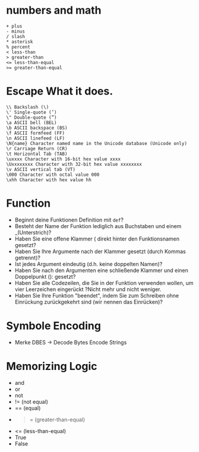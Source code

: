 # numbers and math

```
+ plus
- minus
/ slash
* asterisk
% percent
< less-than
> greater-than
<= less-than-equal
>= greater-than-equal
```

# Escape What it does.

```
\\ Backslash (\)
\' Single-quote (’)
\" Double-quote (”)
\a ASCII bell (BEL)
\b ASCII backspace (BS)
\f ASCII formfeed (FF)
\n ASCII linefeed (LF)
\N{name} Character named name in the Unicode database (Unicode only)
\r Carriage Return (CR)
\t Horizontal Tab (TAB)
\uxxxx Character with 16-bit hex value xxxx
\Uxxxxxxxx Character with 32-bit hex value xxxxxxxx
\v ASCII vertical tab (VT)
\000 Character with octal value 000
\xhh Character with hex value hh
```

# Function

- Beginnt deine Funktionen Definition mit `def`?
- Besteht der Name der Funktion lediglich aus Buchstaben und einem _(Unterstrich)?
- Haben Sie eine offene Klammer ( direkt hinter den Funktionsnamen gesetzt?
- Haben Sie Ihre Argumente nach der Klammer gesetzt (durch Kommas getrennt)?
- Ist jedes Argument eindeutig (d.h. keine doppelten Namen)?
- Haben Sie nach den Argumenten eine schließende Klammer und einen Doppelpunkt (): gesetzt?
- Haben Sie alle Codezeilen, die Sie in der Funktion verwenden wollen, um vier Leerzeichen eingerückt ?Nicht mehr und nicht weniger.
- Haben Sie Ihre Funktion "beendet", indem Sie zum Schreiben ohne Einrückung zurückgekehrt sind (wir nennen das Einrücken)?


# Symbole Encoding
-  Merke DBES -> Decode Bytes Encode Strings

# Memorizing Logic
- and
- or 
- not
- != (not equal)
- == (equal)
- >= (greater-than-equal)
- <= (less-than-equal)
- True
- False